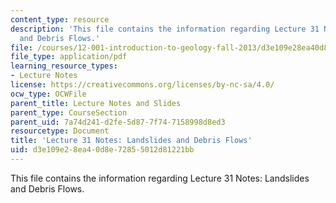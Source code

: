 ```yaml
---
content_type: resource
description: 'This file contains the information regarding Lecture 31 Notes: Landslides
  and Debris Flows.'
file: /courses/12-001-introduction-to-geology-fall-2013/d3e109e28ea40d8e72855012d81221bb_MIT12_001F13_Lec31Notes.pdf
file_type: application/pdf
learning_resource_types:
- Lecture Notes
license: https://creativecommons.org/licenses/by-nc-sa/4.0/
ocw_type: OCWFile
parent_title: Lecture Notes and Slides
parent_type: CourseSection
parent_uid: 7a74d241-d2fe-5d87-7f74-7158998d8ed3
resourcetype: Document
title: 'Lecture 31 Notes: Landslides and Debris Flows'
uid: d3e109e2-8ea4-0d8e-7285-5012d81221bb
---
```

This file contains the information regarding Lecture 31 Notes: Landslides and Debris Flows.